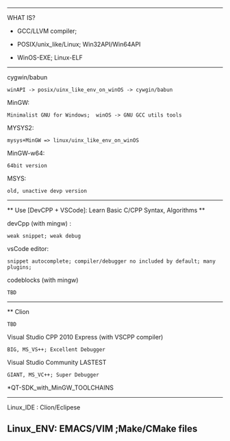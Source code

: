 ---------------------------------------------------------------
WHAT IS?
- GCC/LLVM compiler; 

- POSIX/unix_like/Linux; Win32API/Win64API

- WinOS-EXE; Linux-ELF
---------------------------------------------------------------

cygwin/babun 
```
winAPI -> posix/uinx_like_env_on_winOS -> cywgin/babun
```
MinGW:
```
Minimalist GNU for Windows;  winOS -> GNU GCC utils tools
```
MYSYS2:
```
mysys+MinGW => linux/uinx_like_env_on_winOS
```
MinGW-w64:
```
64bit version
```
MSYS:
```
old, unactive devp version
```
-----------------------------------------------------------------

** Use [DevCPP + VSCode]: Learn Basic C/CPP Syntax, Algorithms ** 


devCpp (with mingw) :
```
weak snippet; weak debug
```
vsCode editor:  
```
snippet autocomplete; compiler/debugger no included by default; many plugins; 
```
codeblocks (with mingw) 
```
TBD
```

-------------------------------------------------------------------
** 
Clion 
```
TBD
```
Visual Studio CPP 2010 Express (with VSCPP compiler) 
```
BIG, MS_VS++; Excellent Debugger
```
Visual Studio Community LASTEST 
```
GIANT, MS_VC++; Super Debugger
```

*QT-SDK_with_MinGW_TOOLCHAINS

-------------------------------------------------------------------
Linux_IDE : Clion/Eclipese

Linux_ENV: EMACS/VIM ;Make/CMake files
-------------------------------------------------------------------
